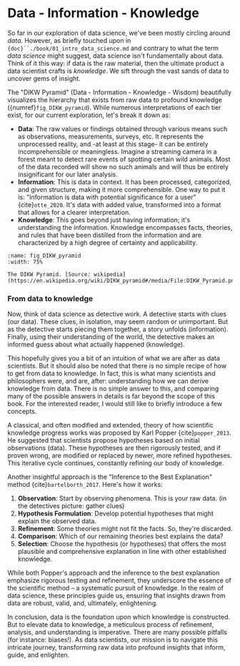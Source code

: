 # Data - Information - Knowledge

So far in our exploration of data science, we've been mostly circling around *data*. However, as briefly touched upon in `{doc}``./book/01_intro_data_science.md` and contrary to what the term *data science* might suggest, data science isn't fundamentally about data. Think of it this way: if data is the raw material, then the ultimate product a data scientist crafts is *knowledge*. We sift through the vast sands of data to uncover gems of insight.

The "DIKW Pyramid" (Data - Information - Knowledge - Wisdom) beautifully visualizes the hierarchy that exists from raw data to profound knowledge ({numref}`fig_DIKW_pyramid`). While numerous interpretations of each tier exist, for our current exploration, let's break it down as:

- **Data**: The raw values or findings obtained through various means such as observations, measurements, surveys, etc. It represents the unprocessed reality, and -at least at this stage- it can be entirely incomprehensible or meaningless. Imagine a streaming camera in a forest meant to detect rare events of spotting certain wild animals. Most of the data recorded will show no such animals and will thus be entirely insignificant for our later analysis.
- **Information**: This is data in context. It has been processed, categorized, and given structure, making it more comprehensible. One way to put it is: "Information is data with potential significance for a user" {cite}`otte_2020`. It's data with added value, transformed into a format that allows for a clearer interpretation.
- **Knowledge**: This goes beyond just having information; it's understanding the information. Knowledge encompasses facts, theories, and rules that have been distilled from the information and are characterized by a high degree of certainty and applicability.



```{figure} ../images/fig_DIKW_pyramid.png
:name: fig_DIKW_pyramid
:width: 75%

The DIKW Pyramid. [Source: wikipedia](https://en.wikipedia.org/wiki/DIKW_pyramid#/media/File:DIKW_Pyramid.png)
```



### From data to knowledge

Now, think of data science as detective work. A detective starts with clues (our data). These clues, in isolation, may seem random or unimportant. But as the detective starts piecing them together, a story unfolds (information). Finally, using their understanding of the world, the detective makes an informed guess about what actually happened (knowledge).

This hopefully gives you a bit of an intuition of what we are after as data scientists.
But it should also be noted that there is no simple recipe of how to get from data to knowledge. In fact, this is what many scientists and philosophers were, and are, after: understanding how we can derive knowledge from data. There is no simple answer to this, and comparing many of the possible answers in details is far beyond the scope of this book. For the interested reader, I would still like to briefly introduce a few concepts.

A classical, and often modified and extended, theory of how scientific knowledge progress works was proposed by Karl Popper {cite}`popper_2013`. He suggested that scientists propose hypotheses based on initial observations (data). These hypotheses are then rigorously tested, and if proven wrong, are modified or replaced by newer, more refined hypotheses. This iterative cycle continues, constantly refining our body of knowledge.

Another insightful approach is the "Inference to the Best Explanation" method {cite}`bartelborth_2017`. Here's how it works:

1. **Observation**: Start by observing phenomena. This is your raw data.
   (in the detectives picture: gather clues)
2. **Hypothesis Formulation**: Develop potential hypotheses that might explain the observed data.
3. **Refinement**: Some theories might not fit the facts. So, they're discarded.
4. **Comparison**: Which of our remaining theories best explains the data?
5. **Selection**: Choose the hypothesis (or hypotheses) that offers the most plausible and comprehensive explanation in line with other established knowledge.

While both Popper's approach and the inference to the best explanation emphasize rigorous testing and refinement, they underscore the essence of the scientific method – a systematic pursuit of knowledge. In the realm of data science, these principles guide us, ensuring that insights drawn from data are robust, valid, and, ultimately, enlightening.

In conclusion, data is the foundation upon which knowledge is constructed. But to elevate data to knowledge, a meticulous process of refinement, analysis, and understanding is imperative. There are many possible pitfalls (for instance: biases!). As data scientists, our mission is to navigate this intricate journey, transforming raw data into profound insights that inform, guide, and enlighten.